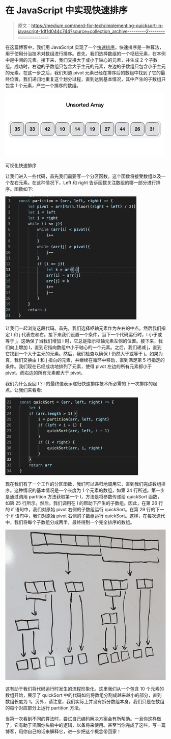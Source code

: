 # 在 JavaScript 中实现快速排序

> 原文：<https://medium.com/nerd-for-tech/implementing-quicksort-in-javascript-1df1d044c744?source=collection_archive---------2----------------------->

在这篇博客中，我们用 JavaScript 实现了一个[快速排序](https://en.wikipedia.org/wiki/Quicksort)。快速排序是一种算法，用于使用分治技术对数组进行排序。首先，我们选择数组的一个枢纽元素，在本例中是中间的元素。接下来，我们交换大于或小于轴心的元素，并生成 2 个子数组。成功时，右边的子数组只包含大于主元的元素，左边的子数组只包含小于主元的元素。在这一步之后，我们知道 pivot 元素已经在排序后的数组中找到了它的最终位置。我们递归地重复这个划分过程，直到达到基本情况，其中产生的子数组只包含 1 个元素，产生一个排序的数组。

![](img/a32f0bf90bae497bcc44dfca62484261.png)

可视化快速排序

让我们进入一些代码，首先我们需要写一个分区函数。这个函数将接受数组以及一个左右元素。在这种情况下，Left 和 right 告诉函数关注数组的哪一部分进行排序。函数如下:

![](img/92862a444927d711f7adc206ebea2d40.png)

让我们一起浏览这段代码。首先，我们选择枢轴元素作为左右的中点。然后我们指定 I 和 j 代表左和右。接下来我们设置一个条件，当下一个代码运行时，I 小于或等于 j。这确保了当我们增加 I 时，它总是指示枢轴元素左侧的位置。接下来，我们向上增加 I，直到它指向数组中小于轴心的一个元素。之后，我们递减 j，直到它找到一个大于主元的元素。然后，我们检查以确保 I 仍然大于或等于 j。如果为真，我们交换由 I 和 j 指向的元素，并继续在循环中移动，直到满足第 5 行指定的条件。我们现在已经成功地排列了元素，使得 pivot 左边的所有元素都小于 pivot，而右边的所有元素都大于 pivot。

我们为什么返回 I？I 的最终值表示递归快速排序技术所必需的下一次排序的起点。让我们来看看:

![](img/bfd013db7a70e508cbb7e12d6f9dec61.png)

现在我们有了一个工作的分区函数，我们可以递归地调用它，直到我们完成数组排序。这种情况的基本情况是一个长度为 1 个元素的数组，如第 24 行所述。第一步是通过调用 partition 方法获取第一个 I，方法是将参数传递给 quickSort 函数，如第 25 行所示。然后，我们调用在 I 的帮助下产生的子数组。因此，在第 26 行的 if 语句中，我们对原始 pivot 右侧的子数组运行 quickSort。在第 29 行的下一个 if 语句中，我们对原始 pivot 右侧的子数组运行 quickSort。这样，在每次迭代中，我们将每个子数组分成两半，最终得到一个完全排序的数组。

![](img/a56a0b63ec93e22846e3adba4af655a4.png)

这有助于我们将代码运行时发生的流程形象化。这里我们从一个包含 10 个元素的数组开始，展示了 quickSort 中的代码如何将数组分割成越来越小的部分，直到数组长度为 1。另外，请注意，我们实际上并没有拆分数组本身，我们只是在数组的每个对应部分上运行 partition 方法。

当第一次看到不同的算法时，尝试自己编码解决方案会有所帮助。一旦你这样做了，它有助于巩固你头脑中的逻辑，以备将来使用。甚至当你完成了这些，写一篇博客，用你自己的话来解释它，进一步把这个概念带回家！